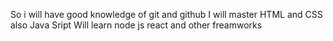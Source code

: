 So i will have good knowledge of git and github
I will master HTML and CSS also Java Sript
Will learn node js react and other freamworks
